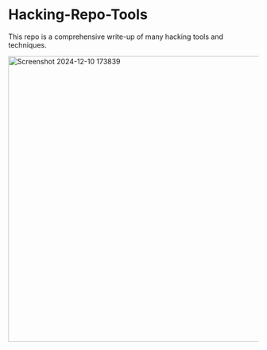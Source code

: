 # Hacking-Repo-Tools
This repo is a comprehensive write-up of many hacking tools and techniques.

<img width="1023" height="576" alt="Screenshot 2024-12-10 173839" src="https://github.com/user-attachments/assets/c9618b98-d5f7-455d-9a85-4a8206e22020" />
